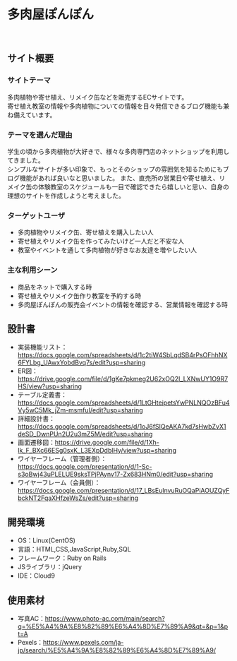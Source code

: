 # 多肉屋ぽんぽん
​
## サイト概要
### サイトテーマ
<!--何を『目的』とし、どのような『分類』なのかを簡潔に書く-->
多肉植物や寄せ植え、リメイク缶などを販売するECサイトです。<br/>
寄せ植え教室の情報や多肉植物についての情報を日々発信できるブログ機能も兼ね備えています。
​
### テーマを選んだ理由
<!--なぜこのようなテーマにしたかを説明する-->
学生の頃から多肉植物が大好きで、様々な多肉専門店のネットショップを利用してきました。<br/>
シンプルなサイトが多い印象で、もっとそのショップの雰囲気を知るためにもブログ機能があれば良いなと思いました。
また、直売所の営業日や寄せ植え、リメイク缶の体験教室のスケジュールも一目で確認できたら嬉しいと思い、自身の理想のサイトを作成しようと考えました。
​
### ターゲットユーザ
<!--誰に使ってもらうかを具体的に記載する-->
- 多肉植物やリメイク缶、寄せ植えを購入したい人
- 寄せ植えやリメイク缶を作ってみたいけど一人だと不安な人
- 教室やイベントを通して多肉植物が好きなお友達を増やしたい人
​
### 主な利用シーン
<!--どのような時に使うのかの状況を記載すること-->
- 商品をネットで購入する時
- 寄せ植えやリメイク缶作り教室を予約する時
- 多肉屋ぽんぽんの販売会イベントの情報を確認する、営業情報を確認する時
​
## 設計書
<!--テーマを設定・提出する時点では不要です-->
- 実装機能リスト：https://docs.google.com/spreadsheets/d/1c2tiW4SbLqdSB4rPsOFhhNX6FYLbg_UAwxYobdBvq7s/edit?usp=sharing
- ER図：https://drive.google.com/file/d/1gKe7pkmeg2U62xOQ2I_LXNwUY1O9R7HS/view?usp=sharing
- テーブル定義書：https://docs.google.com/spreadsheets/d/1LtGHteipetsYwPNLNQOzBFu4Vy5wC5Mk_jZm-msmfuI/edit?usp=sharing
- 詳細設計書：https://docs.google.com/spreadsheets/d/1oJ6fSIQeAKA7kd7sHwbZvX1deSD_DwnPUn2U2u3mZ5M/edit?usp=sharing
- 画面遷移図：https://drive.google.com/file/d/1Xh-lk_F_BXc66ESg0sxK_L3EXpDdblHy/view?usp=sharing
- ワイヤーフレーム（管理者側）：https://docs.google.com/presentation/d/1-Sc-s3oBwj43uPLELUE9sksTPjPAynv17-Zx683HNm0/edit?usp=sharing
- ワイヤーフレーム（会員側）：https://docs.google.com/presentation/d/17_LBsEulnvuRuOQaPiAOUZQyFbckNT2FqaXHfzeWsZs/edit?usp=sharing
​
## 開発環境
- OS：Linux(CentOS)
- 言語：HTML,CSS,JavaScript,Ruby,SQL
- フレームワーク：Ruby on Rails
- JSライブラリ：jQuery
- IDE：Cloud9
​
## 使用素材
<!--- 外部サービスの画像素材・音声素材を使用した場合は、必ずサービス名とURLを明記してください。-->
<!--- アプリケーションの実装に使用したgem/bootstrapのリファレンスなどの記載は不要です。-->
<!--- 使用しない場合は、使用素材の項目をREADMEから削除してください。-->
- 写真AC：https://www.photo-ac.com/main/search?q=%E5%A4%9A%E8%82%89%E6%A4%8D%E7%89%A9&qt=&p=1&pt=A
- Pexels：https://www.pexels.com/ja-jp/search/%E5%A4%9A%E8%82%89%E6%A4%8D%E7%89%A9/